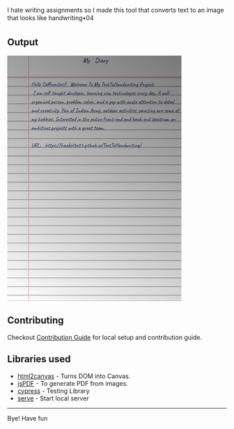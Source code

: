  I hate writing assignments so I made this tool that converts text to an image that looks like handwriting•04

</p>



##  Output

<img width="400" alt="Sample image of output" src="sample.jpeg" />

##  Contributing

Checkout [Contribution Guide](CONTRIBUTING.md) for local setup and contribution guide.

##  Libraries used

- [html2canvas](https://github.com/niklasvh/html2canvas) - Turns DOM into Canvas.
- [jsPDF](https://github.com/MrRio/jsPDF) - To generate PDF from images.
- [cypress](https://github.com/cypress-io/cypress) - Testing Library
- [serve](https://github.com/zeit/serve) - Start local server

---

Bye!
Have fun 
